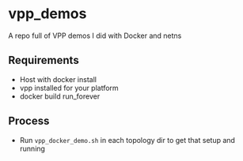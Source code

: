 # vpp_demos
A repo full of VPP demos I did with Docker and netns

## Requirements
- Host with docker install
- vpp installed for your platform
- docker build run_forever

## Process
- Run `vpp_docker_demo.sh` in each topology dir to get that setup and running
